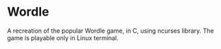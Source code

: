 # Wordle
A recreation of the popular Wordle game, in C, using ncurses library. The game is playable only in Linux terminal.
